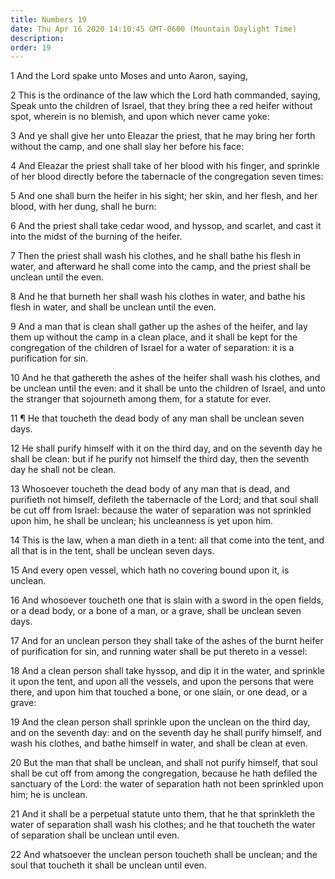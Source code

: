 ```yaml
---
title: Numbers 19
date: Thu Apr 16 2020 14:10:45 GMT-0600 (Mountain Daylight Time)
description: 
order: 19
---
```


<p>1 And the Lord spake unto Moses and unto Aaron, saying,</p>
<p>
  2 This is the ordinance of the law which the Lord hath commanded, saying,
  Speak unto the children of Israel, that they bring thee a red heifer without
  spot, wherein is no blemish, and upon which never came yoke:
</p>
<p>
  3 And ye shall give her unto Eleazar the priest, that he may bring her forth
  without the camp, and one shall slay her before his face:
</p>
<p>
  4 And Eleazar the priest shall take of her blood with his finger, and sprinkle
  of her blood directly before the tabernacle of the congregation seven times:
</p>
<p>
  5 And one shall burn the heifer in his sight; her skin, and her flesh, and her
  blood, with her dung, shall he burn:
</p>
<p>
  6 And the priest shall take cedar wood, and hyssop, and scarlet, and cast it
  into the midst of the burning of the heifer.
</p>
<p>
  7 Then the priest shall wash his clothes, and he shall bathe his flesh in
  water, and afterward he shall come into the camp, and the priest shall be
  unclean until the even.
</p>
<p>
  8 And he that burneth her shall wash his clothes in water, and bathe his flesh
  in water, and shall be unclean until the even.
</p>
<p>
  9 And a man that is clean shall gather up the ashes of the heifer, and lay
  them up without the camp in a clean place, and it shall be kept for the
  congregation of the children of Israel for a water of separation: it is a
  purification for sin.
</p>
<p>
  10 And he that gathereth the ashes of the heifer shall wash his clothes, and
  be unclean until the even: and it shall be unto the children of Israel, and
  unto the stranger that sojourneth among them, for a statute for ever.
</p>
<p>
  11 &#xB6; He that toucheth the dead body of any man shall be unclean seven
  days.
</p>
<p>
  12 He shall purify himself with it on the third day, and on the seventh day he
  shall be clean: but if he purify not himself the third day, then the seventh
  day he shall not be clean.
</p>
<p>
  13 Whosoever toucheth the dead body of any man that is dead, and purifieth not
  himself, defileth the tabernacle of the Lord; and that soul shall be cut off
  from Israel: because the water of separation was not sprinkled upon him, he
  shall be unclean; his uncleanness is yet upon him.
</p>
<p>
  14 This is the law, when a man dieth in a tent: all that come into the tent,
  and all that is in the tent, shall be unclean seven days.
</p>
<span></span>
<p>
  15 And every open vessel, which hath no covering bound upon it, is unclean.
</p>
<p>
  16 And whosoever toucheth one that is slain with a sword in the open fields,
  or a dead body, or a bone of a man, or a grave, shall be unclean seven days.
</p>
<p>
  17 And for an unclean person they shall take of the ashes of the burnt heifer
  of purification for sin, and running water shall be put thereto in a vessel:
</p>
<p>
  18 And a clean person shall take hyssop, and dip it in the water, and sprinkle
  it upon the tent, and upon all the vessels, and upon the persons that were
  there, and upon him that touched a bone, or one slain, or one dead, or a
  grave:
</p>
<p>
  19 And the clean person shall sprinkle upon the unclean on the third day, and
  on the seventh day: and on the seventh day he shall purify himself, and wash
  his clothes, and bathe himself in water, and shall be clean at even.
</p>
<p>
  20 But the man that shall be unclean, and shall not purify himself, that soul
  shall be cut off from among the congregation, because he hath defiled the
  sanctuary of the Lord: the water of separation hath not been sprinkled upon
  him; he is unclean.
</p>
<p>
  21 And it shall be a perpetual statute unto them, that he that sprinkleth the
  water of separation shall wash his clothes; and he that toucheth the water of
  separation shall be unclean until even.
</p>
<p>
  22 And whatsoever the unclean person toucheth shall be unclean; and the soul
  that toucheth it shall be unclean until even.
</p>
